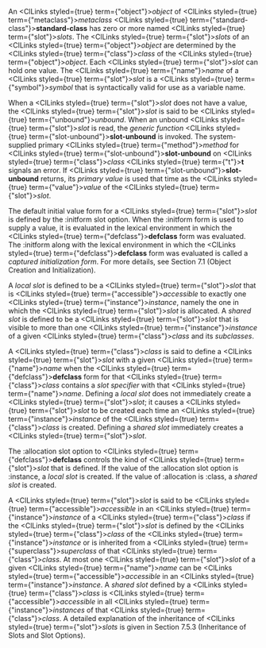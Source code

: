  



An <ClLinks styled={true} term={"object"}><i>object</i></ClLinks> of <ClLinks styled={true} term={"metaclass"}><i>metaclass</i></ClLinks> <ClLinks styled={true} term={"standard-class"}><b>standard-class</b></ClLinks> has zero or more named <ClLinks styled={true} term={"slot"}><i>slots</i></ClLinks>. The <ClLinks styled={true} term={"slot"}><i>slots</i></ClLinks> of an <ClLinks styled={true} term={"object"}><i>object</i></ClLinks> are determined by the <ClLinks styled={true} term={"class"}><i>class</i></ClLinks> of the <ClLinks styled={true} term={"object"}><i>object</i></ClLinks>. Each <ClLinks styled={true} term={"slot"}><i>slot</i></ClLinks> can hold one value. The <ClLinks styled={true} term={"name"}><i>name</i></ClLinks> of a <ClLinks styled={true} term={"slot"}><i>slot</i></ClLinks> is a <ClLinks styled={true} term={"symbol"}><i>symbol</i></ClLinks> that is syntactically valid for use as a variable name. 



When a <ClLinks styled={true} term={"slot"}><i>slot</i></ClLinks> does not have a value, the <ClLinks styled={true} term={"slot"}><i>slot</i></ClLinks> is said to be <ClLinks styled={true} term={"unbound"}><i>unbound</i></ClLinks>. When an unbound <ClLinks styled={true} term={"slot"}><i>slot</i></ClLinks> is read, the *generic function* <ClLinks styled={true} term={"slot-unbound"}><b>slot-unbound</b></ClLinks> is invoked. The system-supplied primary <ClLinks styled={true} term={"method"}><i>method</i></ClLinks> for <ClLinks styled={true} term={"slot-unbound"}><b>slot-unbound</b></ClLinks> on <ClLinks styled={true} term={"class"}><i>class</i></ClLinks> <ClLinks styled={true} term={"t"}><b>t</b></ClLinks> signals an error. If <ClLinks styled={true} term={"slot-unbound"}><b>slot-unbound</b></ClLinks> returns, its *primary value* is used that time as the <ClLinks styled={true} term={"value"}><i>value</i></ClLinks> of the <ClLinks styled={true} term={"slot"}><i>slot</i></ClLinks>. 



The default initial value form for a <ClLinks styled={true} term={"slot"}><i>slot</i></ClLinks> is defined by the :initform slot option. When the :initform form is used to supply a value, it is evaluated in the lexical environment in which the <ClLinks styled={true} term={"defclass"}><b>defclass</b></ClLinks> form was evaluated. The :initform along with the lexical environment in which the <ClLinks styled={true} term={"defclass"}><b>defclass</b></ClLinks> form was evaluated is called a *captured initialization form*. For more details, see Section 7.1 (Object Creation and Initialization). 



A *local slot* is defined to be a <ClLinks styled={true} term={"slot"}><i>slot</i></ClLinks> that is <ClLinks styled={true} term={"accessible"}><i>accessible</i></ClLinks> to exactly one <ClLinks styled={true} term={"instance"}><i>instance</i></ClLinks>, namely the one in which the <ClLinks styled={true} term={"slot"}><i>slot</i></ClLinks> is allocated. A *shared slot* is defined to be a <ClLinks styled={true} term={"slot"}><i>slot</i></ClLinks> that is visible to more than one <ClLinks styled={true} term={"instance"}><i>instance</i></ClLinks> of a given <ClLinks styled={true} term={"class"}><i>class</i></ClLinks> and its *subclasses*. 



A <ClLinks styled={true} term={"class"}><i>class</i></ClLinks> is said to define a <ClLinks styled={true} term={"slot"}><i>slot</i></ClLinks> with a given <ClLinks styled={true} term={"name"}><i>name</i></ClLinks> when the <ClLinks styled={true} term={"defclass"}><b>defclass</b></ClLinks> form for that <ClLinks styled={true} term={"class"}><i>class</i></ClLinks> contains a *slot specifier* with that <ClLinks styled={true} term={"name"}><i>name</i></ClLinks>. Defining a *local slot* does not immediately create a <ClLinks styled={true} term={"slot"}><i>slot</i></ClLinks>; it causes a <ClLinks styled={true} term={"slot"}><i>slot</i></ClLinks> to be created each time an <ClLinks styled={true} term={"instance"}><i>instance</i></ClLinks> of the <ClLinks styled={true} term={"class"}><i>class</i></ClLinks> is created. Defining a *shared slot* immediately creates a <ClLinks styled={true} term={"slot"}><i>slot</i></ClLinks>. 



The :allocation slot option to <ClLinks styled={true} term={"defclass"}><b>defclass</b></ClLinks> controls the kind of <ClLinks styled={true} term={"slot"}><i>slot</i></ClLinks> that is defined. If the value of the :allocation slot option is :instance, a *local slot* is created. If the value of :allocation is :class, a *shared slot* is created. 



A <ClLinks styled={true} term={"slot"}><i>slot</i></ClLinks> is said to be <ClLinks styled={true} term={"accessible"}><i>accessible</i></ClLinks> in an <ClLinks styled={true} term={"instance"}><i>instance</i></ClLinks> of a <ClLinks styled={true} term={"class"}><i>class</i></ClLinks> if the <ClLinks styled={true} term={"slot"}><i>slot</i></ClLinks> is defined by the <ClLinks styled={true} term={"class"}><i>class</i></ClLinks> of the <ClLinks styled={true} term={"instance"}><i>instance</i></ClLinks> or is inherited from a <ClLinks styled={true} term={"superclass"}><i>superclass</i></ClLinks> of that <ClLinks styled={true} term={"class"}><i>class</i></ClLinks>. At most one <ClLinks styled={true} term={"slot"}><i>slot</i></ClLinks> of a given <ClLinks styled={true} term={"name"}><i>name</i></ClLinks> can be <ClLinks styled={true} term={"accessible"}><i>accessible</i></ClLinks> in an <ClLinks styled={true} term={"instance"}><i>instance</i></ClLinks>. A *shared slot* defined by a <ClLinks styled={true} term={"class"}><i>class</i></ClLinks> is <ClLinks styled={true} term={"accessible"}><i>accessible</i></ClLinks> in all <ClLinks styled={true} term={"instance"}><i>instances</i></ClLinks> of that <ClLinks styled={true} term={"class"}><i>class</i></ClLinks>. A detailed explanation of the inheritance of <ClLinks styled={true} term={"slot"}><i>slots</i></ClLinks> is given in Section 7.5.3 (Inheritance of Slots and Slot Options). 




